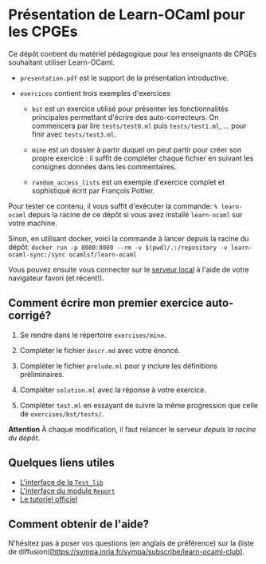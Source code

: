 # Présentation de Learn-OCaml pour les CPGEs

Ce dépôt contient du matériel pédagogique pour les enseignants de
CPGEs souhaitant utiliser Learn-OCaml.

- `presentation.pdf` est le support de la présentation introductive.

- `exercices` contient trois exemples d'exercices

  - `bst` est un exercice utilisé pour présenter les fonctionnalités
	principales permettant d'écrire des auto-correcteurs. On commencera
	par lire `tests/test0.ml` puis `tests/test1.ml`, ... pour finir avec
	`tests/test3.ml`.

  - `mine` est un dossier à partir duquel on peut partir pour créer son
	propre exercice : il suffit de compléter chaque fichier en suivant les consignes
	données dans les commentaires.

  - `random_access_lists` est un exemple d'exercice complet et sophistiqué
	écrit par François Pottier.

Pour tester ce contenu, il vous suffit d'exécuter la commande:
``
% learn-ocaml
``
depuis la racine de ce dépôt si vous avez installé `learn-ocaml` sur votre machine.

Sinon, en utilisant docker, voici la commande à lancer depuis la racine du dépôt:
``
docker run -p 8080:8080 --rm -v $(pwd)/.:/repository -v learn-ocaml-sync:/sync ocamlsf/learn-ocaml
``

Vous pouvez ensuite vous connecter sur le [serveur local](http://localhost:8080)
à l'aide de votre navigateur favori (et récent!).

## Comment écrire mon premier exercice auto-corrigé?

1. Se rendre dans le répertoire `exercises/mine`.

2. Compléter le fichier `descr.md` avec votre énoncé.

3. Compléter le fichier `prelude.ml` pour y inclure les définitions préliminaires.

4. Compléter `solution.ml` avec la réponse à votre exercice.

5. Compléter `test.ml` en essayant de suivre la même progression que celle de
   `exercises/bst/tests/`.

**Attention** À chaque modification, il faut relancer le serveur *depuis la racine
du dépôt*.

## Quelques liens utiles

- [L'interface de la `Test_lib`](https://github.com/ocaml-sf/learn-ocaml/blob/master/src/grader/test_lib.mli)
- [L'interface du module `Report`](https://github.com/ocaml-sf/learn-ocaml/blob/master/src/grader/learnocaml_report.mli)
- [Le tutoriel officiel](https://github.com/ocaml-sf/learn-ocaml/blob/master/docs/howto-write-exercises.md)

## Comment obtenir de l'aide?

N'hésitez pas à poser vos questions (en anglais de préférence) sur
la (liste de diffusion)[https://sympa.inria.fr/sympa/subscribe/learn-ocaml-club].
